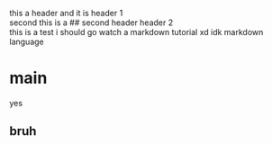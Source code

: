 this a header and it is header 1<br>
second this is a ## second header header 2<br>
this is a test
i should go watch a markdown tutorial xd
idk markdown language 
# main
yes 
## bruh
